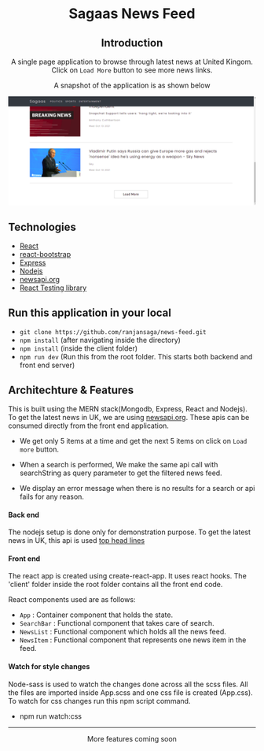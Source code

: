 <div align="center">
<h1>Sagaas News Feed</h1>

## Introduction
A single page application to browse through latest news at United Kingom. Click on `Load More` button to see more news links.

A snapshot of the application is as shown below

  <img src="covers/news-feed-cover.png" alt="cover"/></a>
</div>

## Technologies

- [React](https://reactjs.org/)
- [react-bootstrap](https://react-bootstrap.github.io/)
- [Express](https://expressjs.com/)
- [Nodejs](https://nodejs.dev)
- [newsapi.org](https://newsapi.org/docs)
- [React Testing library](https://testing-library.com/docs/)

## Run this application in your local

- `git clone https://github.com/ranjansaga/news-feed.git`
- `npm install` (after navigating inside the directory)
- `npm install` (inside the client folder)
- `npm run dev` (Run this from the root folder. This starts both backend and front end server)

## Architechture & Features
This is built using the MERN stack(Mongodb, Express, React and Nodejs). To get the latest news in UK, we are using [newsapi.org](https://newsapi.org/docs). These apis can be consumed directly from the front end application.

- We get only 5 items at a time and get the next 5 items on click on `Load more` button.

- When a search is performed, We make the same api call with searchString as query parameter to get the filtered news feed.

- We display an error message when there is no results for a search or api fails for any reason.

#### Back end
The nodejs setup is done only for demonstration purpose. To get the latest news in UK, this api is used [top head lines](https://newsapi.org/docs/endpoints/top-headlines)

#### Front end
The react app is created using create-react-app. It uses react hooks. The 'client' folder inside the root folder contains all the front end code.

React components used are as follows:

- `App` : Container component that holds the state.
- `SearchBar` : Functional component that takes care of search.
- `NewsList` : Functional component which holds all the news feed.
- `NewsItem` : Functional component that represents one news item in the feed.

#### Watch for style changes
Node-sass is used to watch the changes done across all the scss files. All the files are imported inside App.scss and one css file is created (App.css). To watch for css changes run this npm script command. 

- npm run watch:css




----------------------------------------------------------------

<div align="center">More features coming soon</div>